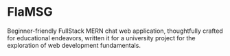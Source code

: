 # FlaMSG
Beginner-friendly FullStack MERN chat web application, thoughtfully crafted for educational endeavors, written it for a university project for the exploration of web development fundamentals.
